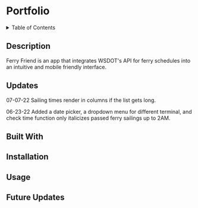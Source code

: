 # Portfolio

<details>
<summary>Table of Contents</summary>
  <ol>
    <li><a href="#description">Description</a></li>
    <li><a href="#updates">Updates</a></li>
    <li><a href="#built-with">Built With</a></li>
    <li><a href="#installation">Installation</a></li>
    <li><a href="#usage">Usage</a></li>
    <li><a href="#future-updates">Future Updates</a></li>
  </ol>
</details>

## Description
Ferry Friend is an app that integrates WSDOT's API for ferry schedules into an intuitive and mobile friendly interface.

## Updates

07-07-22
Sailing times render in columns if the list gets long.

06-23-22
Added a date picker, a dropdown menu for different terminal, and check time function only italicizes passed ferry sailings up to 2AM.

## Built With

## Installation

## Usage

## Future Updates
